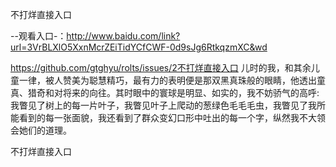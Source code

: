 不打烊直接入口

--观看入口-：http://www.baidu.com/link?url=3VrBLXlO5XxnMcrZEiTidYCfCWF-0d9sJg6RtkqzmXC&wd

https://github.com/gtghyu/rolts/issues/2不打烊直接入口	儿时的我，和其余儿童一律，被人赞美为聪慧精巧，最有力的表明便是那双黑真珠般的眼睛，他透出童真、猎奇和对将来的向往。其时眼中的寰球是明显、如实的，我不妨骄气的高呼:我瞥见了树上的每一片叶子，我瞥见叶子上爬动的葱绿色毛毛毛虫，我瞥见了我所能看到的每一张面貌，我还看到了群众变幻口形中吐出的每一个字，纵然我不大领会她们的道理。

不打烊直接入口
